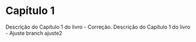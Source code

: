 # Capítulo 1

Descrição do Capítulo 1 do livro - Correção.
Descrição do Capítulo 1 do livro - Ajuste branch ajuste2